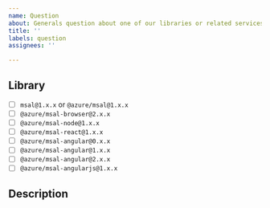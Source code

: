 ```yaml
---
name: Question
about: Generals question about one of our libraries or related services.
title: ''
labels: question
assignees: ''

---
```


<!-- Before posting your issue please check if your question is answered in one of the following places: 

    * msal-browser@2.x FAQ: https://github.com/AzureAD/microsoft-authentication-library-for-js/blob/dev/lib/msal-browser/FAQ.md
    * msal@1.x FAQ: https://github.com/AzureAD/microsoft-authentication-library-for-js/blob/dev/lib/msal-core/docs/FAQ.md

    Please follow the issue template below. Failure to do so will result in a delay in answering your question.
-->

## Library
<!-- ⚠️ Please try the latest published version and fill in your exact version number below e.g. `msal@2.7.0`. ⚠️ -->
- [ ] `msal@1.x.x` or `@azure/msal@1.x.x`
- [ ] `@azure/msal-browser@2.x.x`
- [ ] `@azure/msal-node@1.x.x`
- [ ] `@azure/msal-react@1.x.x`
- [ ] `@azure/msal-angular@0.x.x`
- [ ] `@azure/msal-angular@1.x.x`
- [ ] `@azure/msal-angular@2.x.x`
- [ ] `@azure/msal-angularjs@1.x.x`

## Description

<!-- Please provide your question here, including as much relevant details as possible.

    Examples: 
    > "How do I use MSAL with Vue.js"
    > "How do I SSO between tabs?"
    > "How do I use MSAL to protect my custom Web API?"
    > "How can my app support multiple AAD tenants?"
    > "When will my scenario be supported?"
    > "When will this framework be supported"
-->
